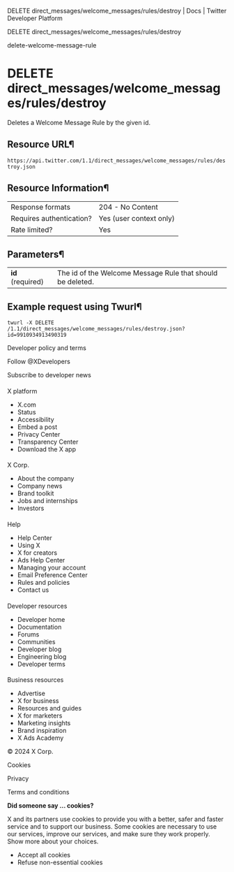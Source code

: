 



DELETE
direct\_messages/welcome\_messages/rules/destroy | Docs | Twitter Developer Platform 





































































































DELETE
direct\_messages/welcome\_messages/rules/destroy



delete-welcome-message-rule

DELETE
direct\_messages/welcome\_messages/rules/destroy
=======================================================




Deletes a Welcome Message Rule by the given id.


Resource URL¶
-------------


`https://api.twitter.com/1.1/direct_messages/welcome_messages/rules/destroy.json`


Resource Information¶
---------------------




|  |  |
| --- | --- |
| Response formats | 204 - No Content |
| Requires authentication? | Yes (user context only) |
| Rate limited? | Yes |


Parameters¶
-----------




|  |  |
| --- | --- |
| **id** (required) | The id of the Welcome Message Rule that should be deleted. |


Example request using Twurl¶
----------------------------



```
twurl -X DELETE /1.1/direct_messages/welcome_messages/rules/destroy.json?id=9910934913490319
```


















Developer policy and terms


Follow @XDevelopers


Subscribe to developer news












#### 
 X platform


* X.com
* Status
* Accessibility
* Embed a post
* Privacy Center
* Transparency Center
* Download the X app




#### 
 X Corp.


* About the company
* Company news
* Brand toolkit
* Jobs and internships
* Investors




#### 
 Help


* Help Center
* Using X
* X for creators
* Ads Help Center
* Managing your account
* Email Preference Center
* Rules and policies
* Contact us




#### 
 Developer resources


* Developer home
* Documentation
* Forums
* Communities
* Developer blog
* Engineering blog
* Developer terms




#### 
 Business resources


* Advertise
* X for business
* Resources and guides
* X for marketers
* Marketing insights
* Brand inspiration
* X Ads Academy









 © 2024 X Corp.
 


Cookies


Privacy


Terms and conditions






















**Did someone say … cookies?**  
  


 X and its partners use cookies to provide you with a better, safer and
 faster service and to support our business. Some cookies are necessary to use
 our services, improve our services, and make sure they work properly.
 Show more about your choices.


 




* Accept all cookies
* Refuse non-essential cookies















